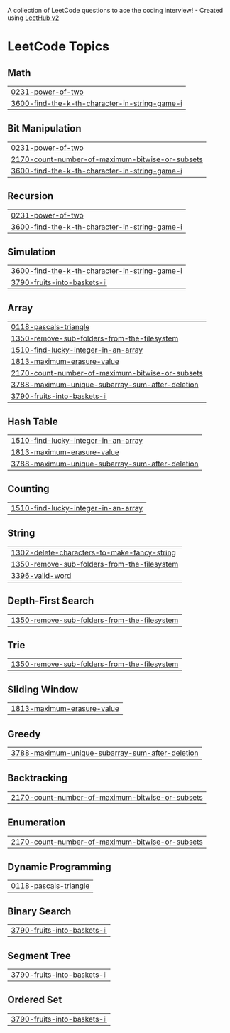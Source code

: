 A collection of LeetCode questions to ace the coding interview! - Created using [LeetHub v2](https://github.com/arunbhardwaj/LeetHub-2.0)
<!---LeetCode Topics Start-->
# LeetCode Topics
## Math
|  |
| ------- |
| [0231-power-of-two](https://github.com/7374179/LeetCode/tree/master/0231-power-of-two) |
| [3600-find-the-k-th-character-in-string-game-i](https://github.com/7374179/LeetCode/tree/master/3600-find-the-k-th-character-in-string-game-i) |
## Bit Manipulation
|  |
| ------- |
| [0231-power-of-two](https://github.com/7374179/LeetCode/tree/master/0231-power-of-two) |
| [2170-count-number-of-maximum-bitwise-or-subsets](https://github.com/7374179/LeetCode/tree/master/2170-count-number-of-maximum-bitwise-or-subsets) |
| [3600-find-the-k-th-character-in-string-game-i](https://github.com/7374179/LeetCode/tree/master/3600-find-the-k-th-character-in-string-game-i) |
## Recursion
|  |
| ------- |
| [0231-power-of-two](https://github.com/7374179/LeetCode/tree/master/0231-power-of-two) |
| [3600-find-the-k-th-character-in-string-game-i](https://github.com/7374179/LeetCode/tree/master/3600-find-the-k-th-character-in-string-game-i) |
## Simulation
|  |
| ------- |
| [3600-find-the-k-th-character-in-string-game-i](https://github.com/7374179/LeetCode/tree/master/3600-find-the-k-th-character-in-string-game-i) |
| [3790-fruits-into-baskets-ii](https://github.com/7374179/LeetCode/tree/master/3790-fruits-into-baskets-ii) |
## Array
|  |
| ------- |
| [0118-pascals-triangle](https://github.com/7374179/LeetCode/tree/master/0118-pascals-triangle) |
| [1350-remove-sub-folders-from-the-filesystem](https://github.com/7374179/LeetCode/tree/master/1350-remove-sub-folders-from-the-filesystem) |
| [1510-find-lucky-integer-in-an-array](https://github.com/7374179/LeetCode/tree/master/1510-find-lucky-integer-in-an-array) |
| [1813-maximum-erasure-value](https://github.com/7374179/LeetCode/tree/master/1813-maximum-erasure-value) |
| [2170-count-number-of-maximum-bitwise-or-subsets](https://github.com/7374179/LeetCode/tree/master/2170-count-number-of-maximum-bitwise-or-subsets) |
| [3788-maximum-unique-subarray-sum-after-deletion](https://github.com/7374179/LeetCode/tree/master/3788-maximum-unique-subarray-sum-after-deletion) |
| [3790-fruits-into-baskets-ii](https://github.com/7374179/LeetCode/tree/master/3790-fruits-into-baskets-ii) |
## Hash Table
|  |
| ------- |
| [1510-find-lucky-integer-in-an-array](https://github.com/7374179/LeetCode/tree/master/1510-find-lucky-integer-in-an-array) |
| [1813-maximum-erasure-value](https://github.com/7374179/LeetCode/tree/master/1813-maximum-erasure-value) |
| [3788-maximum-unique-subarray-sum-after-deletion](https://github.com/7374179/LeetCode/tree/master/3788-maximum-unique-subarray-sum-after-deletion) |
## Counting
|  |
| ------- |
| [1510-find-lucky-integer-in-an-array](https://github.com/7374179/LeetCode/tree/master/1510-find-lucky-integer-in-an-array) |
## String
|  |
| ------- |
| [1302-delete-characters-to-make-fancy-string](https://github.com/7374179/LeetCode/tree/master/1302-delete-characters-to-make-fancy-string) |
| [1350-remove-sub-folders-from-the-filesystem](https://github.com/7374179/LeetCode/tree/master/1350-remove-sub-folders-from-the-filesystem) |
| [3396-valid-word](https://github.com/7374179/LeetCode/tree/master/3396-valid-word) |
## Depth-First Search
|  |
| ------- |
| [1350-remove-sub-folders-from-the-filesystem](https://github.com/7374179/LeetCode/tree/master/1350-remove-sub-folders-from-the-filesystem) |
## Trie
|  |
| ------- |
| [1350-remove-sub-folders-from-the-filesystem](https://github.com/7374179/LeetCode/tree/master/1350-remove-sub-folders-from-the-filesystem) |
## Sliding Window
|  |
| ------- |
| [1813-maximum-erasure-value](https://github.com/7374179/LeetCode/tree/master/1813-maximum-erasure-value) |
## Greedy
|  |
| ------- |
| [3788-maximum-unique-subarray-sum-after-deletion](https://github.com/7374179/LeetCode/tree/master/3788-maximum-unique-subarray-sum-after-deletion) |
## Backtracking
|  |
| ------- |
| [2170-count-number-of-maximum-bitwise-or-subsets](https://github.com/7374179/LeetCode/tree/master/2170-count-number-of-maximum-bitwise-or-subsets) |
## Enumeration
|  |
| ------- |
| [2170-count-number-of-maximum-bitwise-or-subsets](https://github.com/7374179/LeetCode/tree/master/2170-count-number-of-maximum-bitwise-or-subsets) |
## Dynamic Programming
|  |
| ------- |
| [0118-pascals-triangle](https://github.com/7374179/LeetCode/tree/master/0118-pascals-triangle) |
## Binary Search
|  |
| ------- |
| [3790-fruits-into-baskets-ii](https://github.com/7374179/LeetCode/tree/master/3790-fruits-into-baskets-ii) |
## Segment Tree
|  |
| ------- |
| [3790-fruits-into-baskets-ii](https://github.com/7374179/LeetCode/tree/master/3790-fruits-into-baskets-ii) |
## Ordered Set
|  |
| ------- |
| [3790-fruits-into-baskets-ii](https://github.com/7374179/LeetCode/tree/master/3790-fruits-into-baskets-ii) |
<!---LeetCode Topics End-->